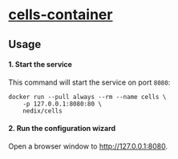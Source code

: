 # [cells-container](https://github.com/nedix/cells-container)

## Usage

#### 1. Start the service

This command will start the service on port `8080`:

```shell
docker run --pull always --rm --name cells \
    -p 127.0.0.1:8080:80 \
    nedix/cells
```

#### 2. Run the configuration wizard

Open a browser window to http://127.0.0.1:8080.
